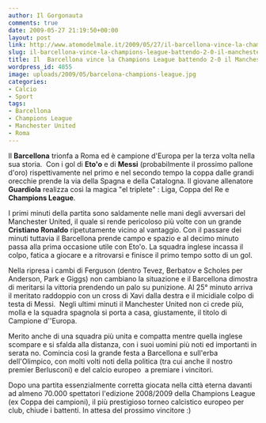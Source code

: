 ```yaml
---
author: Il Gorgonauta
comments: true
date: 2009-05-27 21:19:50+00:00
layout: post
link: http://www.atomodelmale.it/2009/05/27/il-barcellona-vince-la-champions-league-battendo-2-0-il-manchester-united/
slug: il-barcellona-vince-la-champions-league-battendo-2-0-il-manchester-united
title: Il  Barcellona vince la Champions League battendo 2-0 il Manchester United.
wordpress_id: 4855
image: uploads/2009/05/barcelona-champions-league.jpg
categories:
- Calcio
- Sport
tags:
- Barcellona
- Champions League
- Manchester United
- Roma
---
```


Il **Barcellona** trionfa a Roma ed è campione d'Europa per la terza volta nella sua storia.  Con i gol di **Eto'o** e di **Messi** (probabilmente il prossimo pallone d'oro) rispettivamente nel primo e nel secondo tempo la coppa dalle grandi orecchie prende la via della Spagna e della Catalogna. Il giovane allenatore **Guardiola** realizza così la magica "el triplete" : Liga, Coppa del Re e **Champions League**.

I primi minuti della partita sono saldamente nelle mani degli avversari del Manchester United, il quale si rende pericoloso più volte con un grande **Cristiano Ronaldo** ripetutamente vicino al vantaggio. Con il passare dei minuti tuttavia il Barcellona prende campo e spazio e al decimo minuto passa alla prima occasione utile con Eto'o. La squadra inglese incassa il colpo, fatica a giocare e a ritrovarsi e finisce il primo tempo sotto di un gol.

Nella ripresa i cambi di Ferguson (dentro Tevez, Berbatov e Scholes per  Anderson, Park e Giggs) non cambiano la situazione e il Barcellona dimostra di meritarsi la vittoria prendendo un palo su punizione. Al 25° minuto arriva il meritato raddoppio con un cross di Xavi dalla destra e il micidiale colpo di testa di Messi.  Negli ultimi minuti il Manchester United non ci crede più, molla e la squadra spagnola si porta a casa, giustamente, il titolo di Campione d''Europa.

Merito anche di una squadra più unita e compatta mentre quella inglese scompare e si sfalda alla distanza, con i suoi uomini più noti ed importanti in serata no. Comincia così la grande festa a Barcellona e sull'erba dell'Olimpico, con molti volti noti della politica (tra cui anche il nostro premier Berlusconi) e del calcio europeo  a premiare i vincitori.

Dopo una partita essenzialmente corretta giocata nella città eterna davanti ad almeno 70.000 spettatori l'edizione 2008/2009 della Champions League (ex Coppa dei campioni), il più prestigioso torneo calcistico europeo per club, chiude i battenti. In attesa del prossimo vincitore :)
